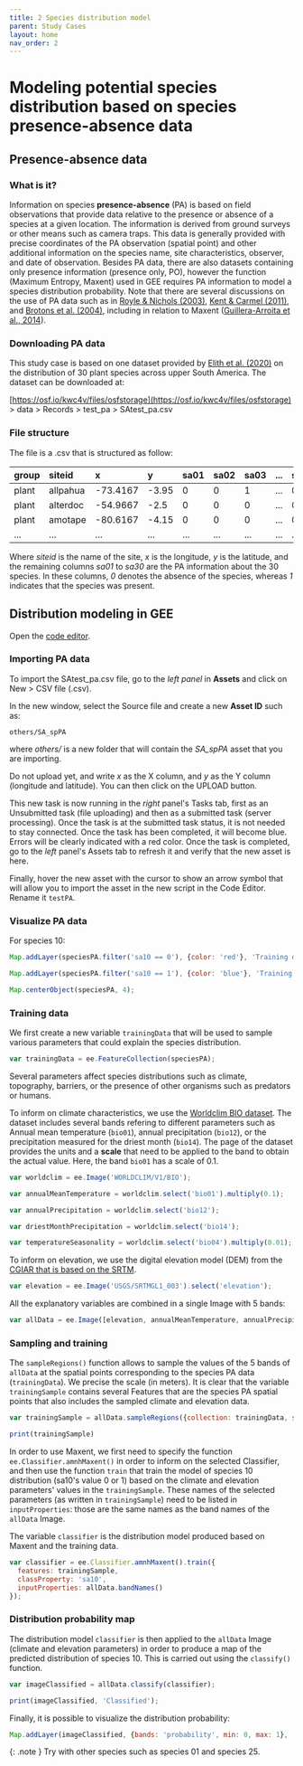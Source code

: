 ```yaml
---
title: 2 Species distribution model
parent: Study Cases
layout: home
nav_order: 2
---
```


# Modeling potential species distribution based on species presence-absence data

## Presence-absence data

### What is it?

Information on species **presence-absence** (PA) is based on field observations that provide data relative to the presence or absence of a species at a given location. The information is derived from ground surveys or other means such as camera traps. This data is generally provided with precise coordinates of the PA observation (spatial point) and other additional information on the species name, site characteristics, observer, and date of observation. Besides PA data, there are also datasets containing only presence information (presence only, PO), however the function (Maximum Entropy, Maxent) used in GEE requires PA information to model a species distribution probability. Note that there are several discussions on the use of PA data such as in [Royle & Nichols (2003)](https://doi.org/10.1890/0012-9658(2003)084[0777:EAFRPA]2.0.CO;2), [Kent & Carmel (2011)](https://doi.org/10.1111/j.1472-4642.2011.00755.x), and [Brotons et al. (2004)](https://doi.org/10.1111/j.0906-7590.2004.03764.x), including in relation to Maxent ([Guillera-Arroita et al., 2014](https://doi.org/10.1111/2041-210X.12252)).

### Downloading PA data

This study case is based on one dataset provided by [Elith et al. (2020)](https://doi.org/10.17161/bi.v15i2.13384) on the distribution of 30 plant species across upper South America. The dataset can be downloaded at:

[https://osf.io/kwc4v/files/osfstorage](https://osf.io/kwc4v/files/osfstorage) > data > Records > test_pa > SAtest_pa.csv

### File structure

The file is a .csv that is structured as follow:

| group   | siteid      | x         | y        | sa01 | sa02 | sa03 | ... | sa30 |
|:--------|:------------|:----------|:---------|:-----|:-----|:-----|:----|:-----|
| plant   | allpahua    | -73.4167  | -3.95    | 0    | 0    | 1    | ... | 0    |
| plant   | alterdoc    | -54.9667  | -2.5     | 0    | 0    | 0    | ... | 0    |
| plant   | amotape     | -80.6167  | -4.15    | 0    | 0    | 0    | ... | 0    |
| ...     | ...         | ...       | ...      | ...  | ...  | ...  | ... | ...  |

Where *siteid* is the name of the site, *x* is the longitude, *y* is the latitude, and the remaining columns *sa01* to *sa30* are the PA information about the 30 species. In these columns, *0* denotes the absence of the species, whereas *1* indicates that the species was present.

## Distribution modeling in GEE

Open the [code editor](https://code.earthengine.google.com/).

### Importing PA data

To import the SAtest_pa.csv file, go to the *left panel* in **Assets** and click on New > CSV file (.csv).

In the new window, select the Source file and create a new **Asset ID** such as:
```
others/SA_spPA
```
where *others/* is a new folder that will contain the *SA_spPA* asset that you are importing.

Do not upload yet, and write *x* as the X column, and *y* as the Y column (longitude and latitude). You can then click on the UPLOAD button.

This new task is now running in the *right* panel's Tasks tab, first as an Unsubmitted task (file uploading) and then as a submitted task (server processing). Once the task is at the submitted task status, it is not needed to stay connected. Once the task has been completed, it will become blue. Errors will be clearly indicated with a red color. Once the task is completed, go to the *left* panel's Assets tab to refresh it and verify that the new asset is here.

Finally, hover the new asset with the cursor to show an arrow symbol that will allow you to import the asset in the new script in the Code Editor. Rename it ``testPA``.

### Visualize PA data

For species 10:

```js
Map.addLayer(speciesPA.filter('sa10 == 0'), {color: 'red'}, 'Training data (sp. absent)');

Map.addLayer(speciesPA.filter('sa10 == 1'), {color: 'blue'}, 'Training data (sp. present)');

Map.centerObject(speciesPA, 4);
```

### Training data

We first create a new variable ``trainingData`` that will be used to sample various parameters that could explain the species distribution.

```js
var trainingData = ee.FeatureCollection(speciesPA);
```

Several parameters affect species distributions such as climate, topography, barriers, or the presence of other organisms such as predators or humans.

To inform on climate characteristics, we use the [Worldclim BIO dataset](https://developers.google.com/earth-engine/datasets/catalog/WORLDCLIM_V1_BIO). The dataset includes several bands refering to different parameters such as Annual mean temperature (``bio01``), annual precipitation  (``bio12``), or the precipitation measured for the driest month  (``bio14``). The page of the dataset provides the units and a **scale** that need to be applied to the band to obtain the actual value. Here, the band ``bio01`` has a scale of 0.1.

```js
var worldclim = ee.Image('WORLDCLIM/V1/BIO');

var annualMeanTemperature = worldclim.select('bio01').multiply(0.1);

var annualPrecipitation = worldclim.select('bio12');

var driestMonthPrecipitation = worldclim.select('bio14');

var temperatureSeasonality = worldclim.select('bio04').multiply(0.01);
```

To inform on elevation, we use the digital elevation model (DEM) from the [CGIAR that is based on the SRTM](https://developers.google.com/earth-engine/datasets/catalog/CGIAR_SRTM90_V4).

```js
var elevation = ee.Image('USGS/SRTMGL1_003').select('elevation');
```

All the explanatory variables are combined in a single Image with 5 bands:

```js
var allData = ee.Image([elevation, annualMeanTemperature, annualPrecipitation, driestMonthPrecipitation, temperatureSeasonality]);
```

### Sampling and training

The ``sampleRegions()`` function allows to sample the values of the 5 bands of ``allData`` at the spatial points corresponding to the species PA data (``trainingData``). We precise the scale (in meters). It is clear that the variable ``trainingSample`` contains several Features that are the species PA spatial points that also includes the sampled climate and elevation data.

```js
var trainingSample = allData.sampleRegions({collection: trainingData, scale: 500});

print(trainingSample)
```

In order to use Maxent, we first need to specify the function ``ee.Classifier.amnhMaxent()`` in order to inform on the selected Classifier, and then use the function ``train`` that train the model of species 10 distribution (sa10's value 0 or 1) based on the climate and elevation parameters' values in the ``trainingSample``. These names of the selected parameters (as written in ``trainingSample``) need to be listed in ``inputProperties``: those are the same names as the band names of the ``allData`` Image.

The variable ``classifier`` is the distribution model produced based on Maxent and the training data.

```js
var classifier = ee.Classifier.amnhMaxent().train({
  features: trainingSample,
  classProperty: 'sa10',
  inputProperties: allData.bandNames()
});
```

### Distribution probability map

The distribution model ``classifier`` is then applied to the ``allData`` Image (climate and elevation parameters) in order to produce a map of the predicted distribution of species 10. This is carried out using the ``classify()`` function.

```js
var imageClassified = allData.classify(classifier);

print(imageClassified, 'Classified');
```

Finally, it is possible to visualize the distribution probability:

```js
Map.addLayer(imageClassified, {bands: 'probability', min: 0, max: 1}, 'Probability’);
```


{: .note }
Try with other species such as species 01 and species 25.
